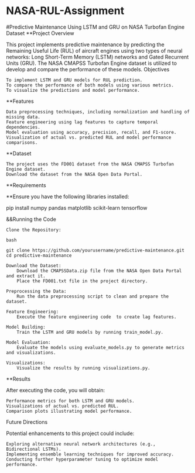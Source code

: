# NASA-RUL-Assignment
#Predictive Maintenance Using LSTM and GRU on NASA Turbofan Engine Dataset
**Project Overview

This project implements predictive maintenance by predicting the Remaining Useful Life (RUL) of aircraft engines using two types of neural networks: Long Short-Term Memory (LSTM) networks and Gated Recurrent Units (GRU). The NASA CMAPSS Turbofan Engine dataset is utilized to develop and compare the performance of these models.
Objectives

    To implement LSTM and GRU models for RUL prediction.
    To compare the performance of both models using various metrics.
    To visualize the predictions and model performance.

**Features

    Data preprocessing techniques, including normalization and handling of missing data.
    Feature engineering using lag features to capture temporal dependencies.
    Model evaluation using accuracy, precision, recall, and F1-score.
    Visualization of actual vs. predicted RUL and model performance comparisons.

**Dataset

    The project uses the FD001 dataset from the NASA CMAPSS Turbofan Engine dataset.
    Download the dataset from the NASA Open Data Portal.

**Requirements

**Ensure you have the following libraries installed:

pip install numpy pandas matplotlib scikit-learn tensorflow

&&Running the Code

    Clone the Repository:

    bash

    git clone https://github.com/yourusername/predictive-maintenance.git
    cd predictive-maintenance

    Download the Dataset:
        Download the CMAPSSData.zip file from the NASA Open Data Portal and extract it.
        Place the FD001.txt file in the project directory.

    Preprocessing the Data:
        Run the data preprocessing script to clean and prepare the dataset.

    Feature Engineering:
        Execute the feature engineering code  to create lag features.

    Model Building:
        Train the LSTM and GRU models by running train_model.py.

    Model Evaluation:
        Evaluate the models using evaluate_models.py to generate metrics and visualizations.

    Visualizations:
        Visualize the results by running visualizations.py.

**Results

After executing the code, you will obtain:

    Performance metrics for both LSTM and GRU models.
    Visualizations of actual vs. predicted RUL.
    Comparison plots illustrating model performance.

Future Directions

Potential enhancements to this project could include:

    Exploring alternative neural network architectures (e.g., Bidirectional LSTMs).
    Implementing ensemble learning techniques for improved accuracy.
    Conducting further hyperparameter tuning to optimize model performance.
